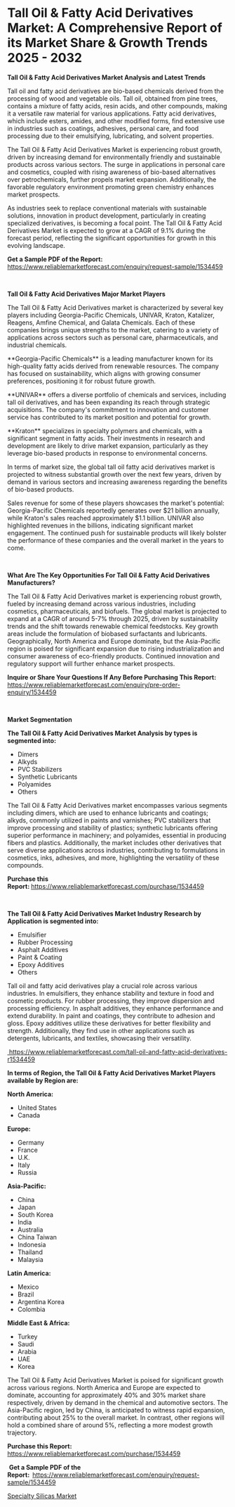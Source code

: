 <p><h1>Tall Oil & Fatty Acid Derivatives Market: A Comprehensive Report of its Market Share & Growth Trends 2025 - 2032</h1></p><p><strong>Tall Oil & Fatty Acid Derivatives Market Analysis and Latest Trends</strong></p>
<p><p>Tall oil and fatty acid derivatives are bio-based chemicals derived from the processing of wood and vegetable oils. Tall oil, obtained from pine trees, contains a mixture of fatty acids, resin acids, and other compounds, making it a versatile raw material for various applications. Fatty acid derivatives, which include esters, amides, and other modified forms, find extensive use in industries such as coatings, adhesives, personal care, and food processing due to their emulsifying, lubricating, and solvent properties.</p><p>The Tall Oil & Fatty Acid Derivatives Market is experiencing robust growth, driven by increasing demand for environmentally friendly and sustainable products across various sectors. The surge in applications in personal care and cosmetics, coupled with rising awareness of bio-based alternatives over petrochemicals, further propels market expansion. Additionally, the favorable regulatory environment promoting green chemistry enhances market prospects.</p><p>As industries seek to replace conventional materials with sustainable solutions, innovation in product development, particularly in creating specialized derivatives, is becoming a focal point. The Tall Oil & Fatty Acid Derivatives Market is expected to grow at a CAGR of 9.1% during the forecast period, reflecting the significant opportunities for growth in this evolving landscape.</p></p>
<p><strong>Get a Sample PDF of the Report:&nbsp;</strong> <a href="https://www.reliablemarketforecast.com/enquiry/request-sample/1534459?utm_campaign=1130&utm_medium=2&utm_source=Github&utm_content=ia&utm_term=02022025&utm_id=tall-oil-fatty-acid-derivatives">https://www.reliablemarketforecast.com/enquiry/request-sample/1534459</a></p>
<p>&nbsp;</p>
<p><strong>Tall Oil & Fatty Acid Derivatives Major Market Players</strong></p>
<p><p>The Tall Oil & Fatty Acid Derivatives market is characterized by several key players including Georgia-Pacific Chemicals, UNIVAR, Kraton, Katalizer, Reagens, Amfine Chemical, and Galata Chemicals. Each of these companies brings unique strengths to the market, catering to a variety of applications across sectors such as personal care, pharmaceuticals, and industrial chemicals.</p><p>**Georgia-Pacific Chemicals** is a leading manufacturer known for its high-quality fatty acids derived from renewable resources. The company has focused on sustainability, which aligns with growing consumer preferences, positioning it for robust future growth.</p><p>**UNIVAR** offers a diverse portfolio of chemicals and services, including tall oil derivatives, and has been expanding its reach through strategic acquisitions. The company's commitment to innovation and customer service has contributed to its market position and potential for growth.</p><p>**Kraton** specializes in specialty polymers and chemicals, with a significant segment in fatty acids. Their investments in research and development are likely to drive market expansion, particularly as they leverage bio-based products in response to environmental concerns.</p><p>In terms of market size, the global tall oil fatty acid derivatives market is projected to witness substantial growth over the next few years, driven by demand in various sectors and increasing awareness regarding the benefits of bio-based products.</p><p>Sales revenue for some of these players showcases the market's potential: Georgia-Pacific Chemicals reportedly generates over $21 billion annually, while Kraton's sales reached approximately $1.1 billion. UNIVAR also highlighted revenues in the billions, indicating significant market engagement. The continued push for sustainable products will likely bolster the performance of these companies and the overall market in the years to come.</p></p>
<p>&nbsp;</p>
<p><strong>What Are The Key Opportunities For Tall Oil & Fatty Acid Derivatives Manufacturers?</strong></p>
<p><p>The Tall Oil & Fatty Acid Derivatives market is experiencing robust growth, fueled by increasing demand across various industries, including cosmetics, pharmaceuticals, and biofuels. The global market is projected to expand at a CAGR of around 5-7% through 2025, driven by sustainability trends and the shift towards renewable chemical feedstocks. Key growth areas include the formulation of biobased surfactants and lubricants. Geographically, North America and Europe dominate, but the Asia-Pacific region is poised for significant expansion due to rising industrialization and consumer awareness of eco-friendly products. Continued innovation and regulatory support will further enhance market prospects.</p></p>
<p><strong>Inquire or Share Your Questions If Any Before Purchasing This Report:</strong> <a href="https://www.reliablemarketforecast.com/enquiry/pre-order-enquiry/1534459?utm_campaign=1130&utm_medium=2&utm_source=Github&utm_content=ia&utm_term=02022025&utm_id=tall-oil-fatty-acid-derivatives">https://www.reliablemarketforecast.com/enquiry/pre-order-enquiry/1534459</a></p>
<p>&nbsp;</p>
<p><strong>Market Segmentation</strong></p>
<p><strong>The Tall Oil & Fatty Acid Derivatives Market Analysis by types is segmented into:</strong></p>
<p><ul><li>Dimers</li><li>Alkyds</li><li>PVC Stabilizers</li><li>Synthetic Lubricants</li><li>Polyamides</li><li>Others</li></ul></p>
<p><p>The Tall Oil & Fatty Acid Derivatives market encompasses various segments including dimers, which are used to enhance lubricants and coatings; alkyds, commonly utilized in paints and varnishes; PVC stabilizers that improve processing and stability of plastics; synthetic lubricants offering superior performance in machinery; and polyamides, essential in producing fibers and plastics. Additionally, the market includes other derivatives that serve diverse applications across industries, contributing to formulations in cosmetics, inks, adhesives, and more, highlighting the versatility of these compounds.</p></p>
<p><strong>Purchase this Report:&nbsp;</strong><a href="https://www.reliablemarketforecast.com/purchase/1534459?utm_campaign=1130&utm_medium=2&utm_source=Github&utm_content=ia&utm_term=02022025&utm_id=tall-oil-fatty-acid-derivatives">https://www.reliablemarketforecast.com/purchase/1534459</a></p>
<p>&nbsp;</p>
<p><strong>The Tall Oil & Fatty Acid Derivatives Market Industry Research by Application is segmented into:</strong></p>
<p><ul><li>Emulsifier</li><li>Rubber Processing</li><li>Asphalt Additives</li><li>Paint & Coating</li><li>Epoxy Additives</li><li>Others</li></ul></p>
<p><p>Tall oil and fatty acid derivatives play a crucial role across various industries. In emulsifiers, they enhance stability and texture in food and cosmetic products. For rubber processing, they improve dispersion and processing efficiency. In asphalt additives, they enhance performance and extend durability. In paint and coatings, they contribute to adhesion and gloss. Epoxy additives utilize these derivatives for better flexibility and strength. Additionally, they find use in other applications such as detergents, lubricants, and textiles, showcasing their versatility.</p></p>
<p><a href="https://www.reliablemarketforecast.com/tall-oil-and-fatty-acid-derivatives-r1534459?utm_campaign=1130&utm_medium=2&utm_source=Github&utm_content=ia&utm_term=02022025&utm_id=tall-oil-fatty-acid-derivatives">&nbsp;https://www.reliablemarketforecast.com/tall-oil-and-fatty-acid-derivatives-r1534459</a></p>
<p><strong>In terms of Region, the Tall Oil & Fatty Acid Derivatives Market Players available by Region are:</strong></p>
<p>
    <p> <strong> North America: </strong>
        <ul>
            <li>United States</li>
            <li>Canada</li>
        </ul>
        </p> 
    <p> <strong> Europe: </strong>
        <ul>
            <li>Germany</li>
            <li>France</li>
            <li>U.K.</li>
            <li>Italy</li>
            <li>Russia</li>
        </ul>
        </p> 
    <p> <strong> Asia-Pacific: </strong>
        <ul>
            <li>China</li>
            <li>Japan</li>
            <li>South Korea</li>
            <li>India</li>
            <li>Australia</li>
            <li>China Taiwan</li>
            <li>Indonesia</li>
            <li>Thailand</li>
            <li>Malaysia</li>
        </ul>
        </p> 
    <p> <strong> Latin America: </strong>
        <ul>
            <li>Mexico</li>
            <li>Brazil</li>
            <li>Argentina Korea</li>
            <li>Colombia</li>
        </ul>
        </p> 
    <p> <strong> Middle East & Africa: </strong>
        <ul>
            <li>Turkey</li>
            <li>Saudi</li>
            <li>Arabia</li>
            <li>UAE</li>
            <li>Korea</li>
        </ul>
    </p>
    </p>
<p><p>The Tall Oil & Fatty Acid Derivatives Market is poised for significant growth across various regions. North America and Europe are expected to dominate, accounting for approximately 40% and 30% market share respectively, driven by demand in the chemical and automotive sectors. The Asia-Pacific region, led by China, is anticipated to witness rapid expansion, contributing about 25% to the overall market. In contrast, other regions will hold a combined share of around 5%, reflecting a more modest growth trajectory.</p></p>
<p><strong>Purchase this Report: </strong><a href="https://www.reliablemarketforecast.com/purchase/1534459?utm_campaign=1130&utm_medium=2&utm_source=Github&utm_content=ia&utm_term=02022025&utm_id=tall-oil-fatty-acid-derivatives">https://www.reliablemarketforecast.com/purchase/1534459</a></p>
<p>&nbsp;<strong>Get a Sample PDF of the Report:&nbsp;&nbsp;</strong><a href="https://www.reliablemarketforecast.com/enquiry/request-sample/1534459?utm_campaign=1130&utm_medium=2&utm_source=Github&utm_content=ia&utm_term=02022025&utm_id=tall-oil-fatty-acid-derivatives">https://www.reliablemarketforecast.com/enquiry/request-sample/1534459</a></p>
<p><strong></strong></p>
<p><p><a href="https://github.com/RickHolmes3/Market-Research-Report-List-7/blob/main/specialty-silicas-market.md?utm_campaign=1130&utm_medium=2&utm_source=Github&utm_content=ia&utm_term=02022025&utm_id=tall-oil-fatty-acid-derivatives">Specialty Silicas Market</a></p></p>
